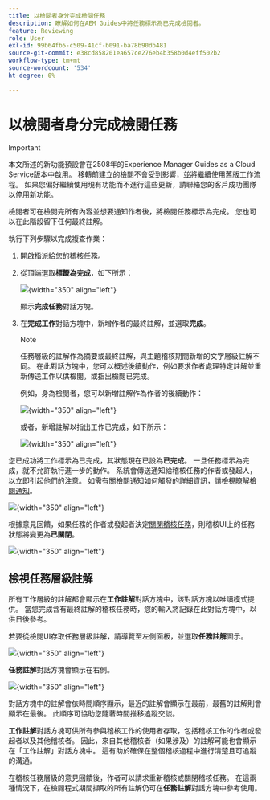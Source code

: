 ```yaml
---
title: 以檢閱者身分完成檢閱任務
description: 瞭解如何在AEM Guides中將任務標示為已完成檢閱者。
feature: Reviewing
role: User
exl-id: 99b64fb5-c509-41cf-b091-ba78b90db481
source-git-commit: e38cd858201ea657ce276eb4b358b0d4eff502b2
workflow-type: tm+mt
source-wordcount: '534'
ht-degree: 0%

---
```


# 以檢閱者身分完成檢閱任務

>[!IMPORTANT]
>
> 本文所述的新功能預設會在2508年的Experience Manager Guides as a Cloud Service版本中啟用。 移轉前建立的檢閱不會受到影響，並將繼續使用舊版工作流程。 如果您偏好繼續使用現有功能而不進行這些更新，請聯絡您的客戶成功團隊以停用新功能。

檢閱者可在檢閱完所有內容並想要通知作者後，將檢閱任務標示為完成。 您也可以在此階段留下任何最終註解。

執行下列步驟以完成複查作業：

1. 開啟指派給您的稽核任務。
2. 從頂端選取&#x200B;**標籤為完成**，如下所示：

   ![](images/review-task-mark-as-done.png){width="350" align="left"}

   顯示&#x200B;**完成任務**&#x200B;對話方塊。
3. 在&#x200B;**完成工作**&#x200B;對話方塊中，新增作者的最終註解，並選取&#x200B;**完成**。

   >[!NOTE]
   >
   > 任務層級的註解作為摘要或最終註解，與主題稽核期間新增的文字層級註解不同。 在此對話方塊中，您可以概述後續動作，例如要求作者處理特定註解並重新傳送工作以供檢閱，或指出檢閱已完成。

   例如，身為檢閱者，您可以新增註解作為作者的後續動作：

   ![](images/complete-task-dialog-followup.png){width="350" align="left"}

   或者，新增註解以指出工作已完成，如下所示：

   ![](images/complete-task-dialog.png){width="350" align="left"}


您已成功將工作標示為已完成，其狀態現在已設為&#x200B;**已完成**。 一旦任務標示為完成，就不允許執行進一步的動作。 系統會傳送通知給稽核任務的作者或發起人，以立即引起他們的注意。 如需有關檢閱通知如何觸發的詳細資訊，請檢視[瞭解檢閱通知](./review-understanding-review-notifications.md)。

![](images/task-completed-status.png){width="350" align="left"}

根據意見回饋，如果任務的作者或發起者決定[關閉稽核任務](./review-close-review-task.md)，則稽核UI上的任務狀態將變更為&#x200B;**已關閉**。

![](images/review-status-closed-review-ui.png){width="350" align="left"}

## 檢視任務層級註解

所有工作層級的註解都會顯示在&#x200B;**工作註解**&#x200B;對話方塊中，該對話方塊以唯讀模式提供。 當您完成含有最終註解的稽核任務時，您的輸入將記錄在此對話方塊中，以供日後參考。

若要從檢閱UI存取任務層級註解，請導覽至左側面板，並選取&#x200B;**任務註解**&#x200B;圖示。

![](images/task-comments-icon.png){width="350" align="left"}

**任務註解**&#x200B;對話方塊會顯示在右側。

![](images/task-comments-reviewer.png){width="350" align="left"}

對話方塊中的註解會依時間順序顯示，最近的註解會顯示在最前，最舊的註解則會顯示在最後。 此順序可協助您隨著時間推移追蹤交談。

**工作註解**&#x200B;對話方塊可供所有參與稽核工作的使用者存取，包括稽核工作的作者或發起者以及其他稽核者。 因此，來自其他稽核者（如果涉及）的註解可能也會顯示在「工作註解」對話方塊中。 這有助於確保在整個稽核過程中進行清楚且可追蹤的溝通。

在稽核任務層級的意見回饋後，作者可以請求重新稽核或關閉稽核任務。 在這兩種情況下，在檢閱程式期間擷取的所有註解仍可在&#x200B;**任務註解**&#x200B;對話方塊中參考使用。
